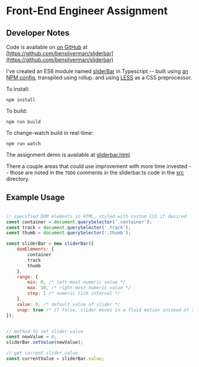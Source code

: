 # Front-End Engineer Assignment

## Developer Notes

 Code is available on [on GitHub](https://github.com/bensilverman/sliderbar) at [https://github.com/bensilverman/sliderbar](https://github.com/bensilverman/sliderbar)

I've created an ES6 module named [sliderBar](src/sliderbar.ts) in Typescript -- built using [an NPM config](package.json), transpiled using rollup. and using [LESS](src/sliderbar.less) as a CSS preprocessor. 

To install: 

```node
npm install
```

To build:

```
npm run build
```

To change-watch build in real-time:

```
npm run watch
```

The assignment demo is available at [sliderbar.html](https://github.com/bensilverman/sliderbar/blob/main/sliderbar.html). 

There a couple areas that could use improvement with more time invested -- those are noted in the `TODO` comments in the sliderbar.ts code in the [src](/src) directory.

## Example Usage
```js

// specified DOM elements in HTML, styled with custom CSS if desired
const container = document.querySelector('.container');
const track = document.querySelector('.track');
const thumb = document.querySelector('.thumb');

const sliderBar = new sliderBar({
    domElements: {
        container
        track
        thumb 
    },
    range: {
        min: 0, /* left-most numeric value */
        max: 10, /* right-most numeric value */
        step: 1 /* numeric tick interval */
    },
    value: 0, /* default value of slider */
    snap: true /* if false, slider moves in a fluid motion instead of snapped to tick */  
});


// method to set slider value 
const newValue = 4;
sliderBar.setValue(newValue);

// get current slider value
const currentValue = sliderBar.value;

```





